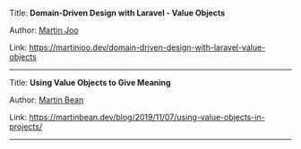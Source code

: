 Title: **Domain-Driven Design with Laravel - Value Objects**

Author: [Martin Joo](People/Martin%20Joo.md)

Link: https://martinjoo.dev/domain-driven-design-with-laravel-value-objects

---
Title: **Using Value Objects to Give Meaning**

Author: [Martin Bean](People/Martin%20Bean.md)

Link: https://martinbean.dev/blog/2019/11/07/using-value-objects-in-projects/

---
